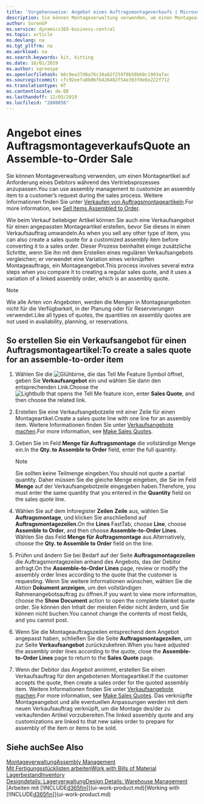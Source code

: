 ```yaml
---
title: 'Vorgehensweise: Angebot eines Auftragsmontageverkaufs | Microsoft Docs'
description: Sie können Montageverwaltung verwenden, um einen Montageartikel auf Anforderung eines Debitors während des Vertriebsprozesses anzupassen.
author: SorenGP
ms.service: dynamics365-business-central
ms.topic: article
ms.devlang: na
ms.tgt_pltfrm: na
ms.workload: na
ms.search.keywords: kit, kitting
ms.date: 10/01/2019
ms.author: sgroespe
ms.openlocfilehash: b6c9ea37d0a76c39a82f25970b58b60c1993afac
ms.sourcegitcommit: cfc92eefa8b06fb426482f54e393f0e6e222f712
ms.translationtype: HT
ms.contentlocale: de-DE
ms.lasthandoff: 12/03/2019
ms.locfileid: "2880856"
---
```

# <a name="quote-an-assemble-to-order-sale"></a><span data-ttu-id="6110b-103">Angebot eines Auftragsmontageverkaufs</span><span class="sxs-lookup"><span data-stu-id="6110b-103">Quote an Assemble-to-Order Sale</span></span>
<span data-ttu-id="6110b-104">Sie können Montageverwaltung verwenden, um einen Montageartikel auf Anforderung eines Debitors während des Vertriebsprozesses anzupassen.</span><span class="sxs-lookup"><span data-stu-id="6110b-104">You can use assembly management to customize an assembly item to a customer’s request during the sales process.</span></span> <span data-ttu-id="6110b-105">Weitere Informationen finden Sie unter [Verkaufen von Auftragsmontageartikeln](assembly-how-to-sell-items-assembled-to-order.md).</span><span class="sxs-lookup"><span data-stu-id="6110b-105">For more information, see [Sell Items Assembled to Order](assembly-how-to-sell-items-assembled-to-order.md).</span></span>  

<span data-ttu-id="6110b-106">Wie beim Verkauf beliebiger Artikel können Sie auch eine Verkaufsangebot für einen angepassten Montageartikel erstellen, bevor Sie dieses in einen Verkaufsauftrag umwandeln.</span><span class="sxs-lookup"><span data-stu-id="6110b-106">As when you sell any other type of item, you can also create a sales quote for a customized assembly item before converting it to a sales order.</span></span> <span data-ttu-id="6110b-107">Dieser Prozess beinhaltet einige zusätzliche Schritte, wenn Sie ihn mit dem Erstellen eines regulären Verkaufsangebots vergleichen; er verwendet eine Variation eines verknüpften Montageauftrags, ein Montageangebot.</span><span class="sxs-lookup"><span data-stu-id="6110b-107">This process involves several extra steps when you compare it to creating a regular sales quote, and it uses a variation of a linked assembly order, which is an assembly quote.</span></span>

> [!NOTE]  
>  <span data-ttu-id="6110b-108">Wie alle Arten von Angeboten, werden die Mengen in Montageangeboten nicht für die Verfügbarkeit, in der Planung oder für Reservierungen verwendet.</span><span class="sxs-lookup"><span data-stu-id="6110b-108">Like all types of quotes, the quantities on assembly quotes are not used in availability, planning, or reservations.</span></span>  

## <a name="to-create-a-sales-quote-for-an-assemble-to-order-item"></a><span data-ttu-id="6110b-109">So erstellen Sie ein Verkaufsangebot für einen Auftragsmontageartikel:</span><span class="sxs-lookup"><span data-stu-id="6110b-109">To create a sales quote for an assemble-to-order item</span></span>  
1.  <span data-ttu-id="6110b-110">Wählen Sie die ![Glühbirne, die das Tell Me Feature](media/ui-search/search_small.png "Was möchten Sie tun?") Symbol öffnet, geben Sie **Verkaufsangebot** ein und wählen Sie dann den entsprechenden Link.</span><span class="sxs-lookup"><span data-stu-id="6110b-110">Choose the ![Lightbulb that opens the Tell Me feature](media/ui-search/search_small.png "Tell me what you want to do") icon, enter **Sales Quote**, and then choose the related link.</span></span>  
2.  <span data-ttu-id="6110b-111">Erstellen Sie eine Verkaufsangebotzeile mit einer Zeile für einen Montageartikel.</span><span class="sxs-lookup"><span data-stu-id="6110b-111">Create a sales quote line with one line for an assembly item.</span></span> <span data-ttu-id="6110b-112">Weitere Informationen finden Sie unter [Verkaufsangebote machen](sales-how-make-offers.md).</span><span class="sxs-lookup"><span data-stu-id="6110b-112">For more information, see [Make Sales Quotes](sales-how-make-offers.md).</span></span>  
3.  <span data-ttu-id="6110b-113">Geben Sie im Feld **Menge für Auftragsmontage** die vollständige Menge ein.</span><span class="sxs-lookup"><span data-stu-id="6110b-113">In the **Qty. to Assemble to Order** field, enter the full quantity.</span></span>

    > [!NOTE]  
    >  <span data-ttu-id="6110b-114">Sie sollten keine Teilmenge eingeben.</span><span class="sxs-lookup"><span data-stu-id="6110b-114">You should not quote a partial quantity.</span></span> <span data-ttu-id="6110b-115">Daher müssen Sie die gleiche Menge eingeben, die Sie im Feld **Menge** auf der Verkaufsangebotzeile eingegeben haben.</span><span class="sxs-lookup"><span data-stu-id="6110b-115">Therefore, you must enter the same quantity that you entered in the **Quantity** field on the sales quote line.</span></span>  

4.  <span data-ttu-id="6110b-116">Wählen Sie auf dem Inforegister **Zeilen** **Zeile** aus, wählen Sie **Auftragsmontage**, und klicken Sie anschließend auf **Auftragsmontagezeilen**.</span><span class="sxs-lookup"><span data-stu-id="6110b-116">On the **Lines** FastTab, choose **Line**, choose **Assemble to Order**, and then choose **Assemble-to-Order Lines**.</span></span> <span data-ttu-id="6110b-117">Wählen Sie das Feld **Menge für Auftragsmontage** aus.</span><span class="sxs-lookup"><span data-stu-id="6110b-117">Alternatively, choose the **Qty. to Assemble to Order** field on the line.</span></span>  
5.  <span data-ttu-id="6110b-118">Prüfen und ändern Sie bei Bedarf auf der Seite **Auftragsmontagezeilen** die Auftragsmontagezeilen anhand des Angebots, das der Debitor anfragt.</span><span class="sxs-lookup"><span data-stu-id="6110b-118">On the **Assemble-to-Order Lines** page, review or modify the assembly order lines according to the quote that the customer is requesting.</span></span> <span data-ttu-id="6110b-119">Wenn Sie weitere Informationen wünschen, wählen Sie die Aktion **Dokument anzeigen**, um den vollständigen Rahmenangebotsauftrag zu öffnen.</span><span class="sxs-lookup"><span data-stu-id="6110b-119">If you want to view more information, choose the **Show Document** action to open the complete blanket quote order.</span></span> <span data-ttu-id="6110b-120">Sie können den Inhalt der meisten Felder nicht ändern, und Sie können nicht buchen.</span><span class="sxs-lookup"><span data-stu-id="6110b-120">You cannot change the contents of most fields, and you cannot post.</span></span>  
6.  <span data-ttu-id="6110b-121">Wenn Sie die Montageauftragszeilen entsprechend dem Angebot angepasst haben, schließen Sie die Seite **Auftragsmontagezeilen**, um zur Seite **Verkaufsangebot** zurückzukehren.</span><span class="sxs-lookup"><span data-stu-id="6110b-121">When you have adjusted the assembly order lines according to the quote, close the **Assemble-to-Order Lines** page to return to the **Sales Quote** page.</span></span>  
7.  <span data-ttu-id="6110b-122">Wenn der Debitor das Angebot annimmt, erstellen Sie einen Verkaufsauftrag für den angebotenen Montageartikel.</span><span class="sxs-lookup"><span data-stu-id="6110b-122">If the customer accepts the quote, then create a sales order for the quoted assembly item.</span></span> <span data-ttu-id="6110b-123">Weitere Informationen finden Sie unter [Verkaufsangebote machen](sales-how-make-offers.md).</span><span class="sxs-lookup"><span data-stu-id="6110b-123">For more information, see [Make Sales Quotes](sales-how-make-offers.md).</span></span> <span data-ttu-id="6110b-124">Das verknüpfte Montageangebot und alle eventuellen Anpassungen werden mit dem neuen Verkaufsauftrag verknüpft, um die Montage des/der zu verkaufenden Artikel vorzubereiten.</span><span class="sxs-lookup"><span data-stu-id="6110b-124">The linked assembly quote and any customizations are linked to that new sales order to prepare for assembly of the item or items to be sold.</span></span>  

## <a name="see-also"></a><span data-ttu-id="6110b-125">Siehe auch</span><span class="sxs-lookup"><span data-stu-id="6110b-125">See Also</span></span>  
[<span data-ttu-id="6110b-126">Montageverwaltung</span><span class="sxs-lookup"><span data-stu-id="6110b-126">Assembly Management</span></span>](assembly-assemble-items.md)  
[<span data-ttu-id="6110b-127">Mit Fertigungsstücklisten arbeiten</span><span class="sxs-lookup"><span data-stu-id="6110b-127">Work with Bills of Material</span></span>](inventory-how-work-BOMs.md)  
[<span data-ttu-id="6110b-128">Lagerbestand</span><span class="sxs-lookup"><span data-stu-id="6110b-128">Inventory</span></span>](inventory-manage-inventory.md)  
[<span data-ttu-id="6110b-129">Designdetails: Lagerverwaltung</span><span class="sxs-lookup"><span data-stu-id="6110b-129">Design Details: Warehouse Management</span></span>](design-details-warehouse-management.md)  
<span data-ttu-id="6110b-130">[Arbeiten mit [!INCLUDE[d365fin](includes/d365fin_md.md)]](ui-work-product.md)</span><span class="sxs-lookup"><span data-stu-id="6110b-130">[Working with [!INCLUDE[d365fin](includes/d365fin_md.md)]](ui-work-product.md)</span></span>
